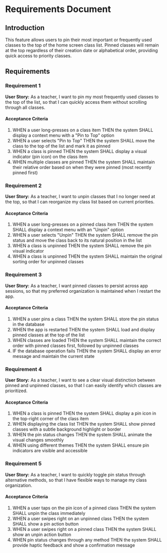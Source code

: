 # Requirements Document

## Introduction

This feature allows users to pin their most important or frequently used classes to the top of the home screen class list. Pinned classes will remain at the top regardless of their creation date or alphabetical order, providing quick access to priority classes.

## Requirements

### Requirement 1

**User Story:** As a teacher, I want to pin my most frequently used classes to the top of the list, so that I can quickly access them without scrolling through all classes.

#### Acceptance Criteria

1. WHEN a user long-presses on a class item THEN the system SHALL display a context menu with a "Pin to Top" option
2. WHEN a user selects "Pin to Top" THEN the system SHALL move the class to the top of the list and mark it as pinned
3. WHEN a class is pinned THEN the system SHALL display a visual indicator (pin icon) on the class item
4. WHEN multiple classes are pinned THEN the system SHALL maintain their relative order based on when they were pinned (most recently pinned first)

### Requirement 2

**User Story:** As a teacher, I want to unpin classes that I no longer need at the top, so that I can reorganize my class list based on current priorities.

#### Acceptance Criteria

1. WHEN a user long-presses on a pinned class item THEN the system SHALL display a context menu with an "Unpin" option
2. WHEN a user selects "Unpin" THEN the system SHALL remove the pin status and move the class back to its natural position in the list
3. WHEN a class is unpinned THEN the system SHALL remove the pin visual indicator
4. WHEN a class is unpinned THEN the system SHALL maintain the original sorting order for unpinned classes

### Requirement 3

**User Story:** As a teacher, I want pinned classes to persist across app sessions, so that my preferred organization is maintained when I restart the app.

#### Acceptance Criteria

1. WHEN a user pins a class THEN the system SHALL store the pin status in the database
2. WHEN the app is restarted THEN the system SHALL load and display pinned classes at the top of the list
3. WHEN classes are loaded THEN the system SHALL maintain the correct order with pinned classes first, followed by unpinned classes
4. IF the database operation fails THEN the system SHALL display an error message and maintain the current state

### Requirement 4

**User Story:** As a teacher, I want to see a clear visual distinction between pinned and unpinned classes, so that I can easily identify which classes are prioritized.

#### Acceptance Criteria

1. WHEN a class is pinned THEN the system SHALL display a pin icon in the top-right corner of the class item
2. WHEN displaying the class list THEN the system SHALL show pinned classes with a subtle background highlight or border
3. WHEN the pin status changes THEN the system SHALL animate the visual changes smoothly
4. WHEN using different themes THEN the system SHALL ensure pin indicators are visible and accessible

### Requirement 5

**User Story:** As a teacher, I want to quickly toggle pin status through alternative methods, so that I have flexible ways to manage my class organization.

#### Acceptance Criteria

1. WHEN a user taps on the pin icon of a pinned class THEN the system SHALL unpin the class immediately
2. WHEN a user swipes right on an unpinned class THEN the system SHALL show a pin action button
3. WHEN a user swipes right on a pinned class THEN the system SHALL show an unpin action button
4. WHEN pin status changes through any method THEN the system SHALL provide haptic feedback and show a confirmation message